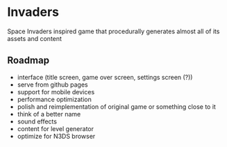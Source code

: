 # Invaders
Space Invaders inspired game that procedurally generates almost all of its assets and content

## Roadmap
* interface (title screen, game over screen, settings screen (?))
* serve from github pages
* support for mobile devices
* performance optimization
* polish and reimplementation of original game or something close to it
* think of a better name
* sound effects
* content for level generator
* optimize for N3DS browser